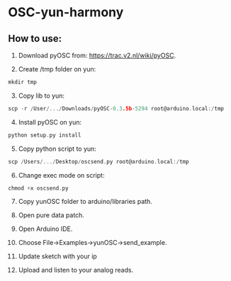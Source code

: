 OSC-yun-harmony
===============
How to use:
---

1) Download pyOSC from: https://trac.v2.nl/wiki/pyOSC.

2) Create /tmp folder on yun:
```c
mkdir tmp
```
3) Copy lib to yun:
```c
scp -r /User/.../Downloads/pyOSC-0.3.5b-5294 root@arduino.local:/tmp
```
4) Install pyOSC on yun:
```c
python setup.py install
```
5) Copy python script to yun:
```c
scp /Users/.../Desktop/oscsend.py root@arduino.local:/tmp
```
6) Change exec mode on script:
```c
chmod +x oscsend.py
```
7) Copy yunOSC folder to arduino/libraries path.

8) Open pure data patch.

9) Open Arduino IDE.

10) Choose File->Examples->yunOSC->send_example.

11) Update sketch with your ip

12) Upload and listen to your analog reads.

